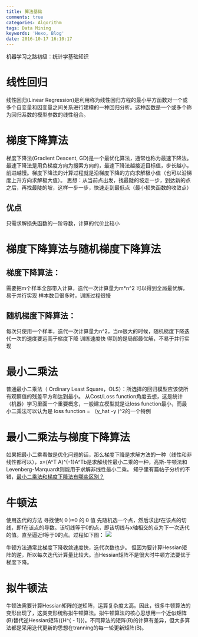```yaml
---
title: 算法基础
comments: true
categories: Algorithm
tags: Data Mining
keywords: 'Hexo, Blog'
date: 2016-10-17 16:10:17
---
```

机器学习之路初级：统计学基础知识
 <!--more-->
# 线性回归
线性回归(Linear Regression)是利用称为线性回归方程的最小平方函数对一个或多个自变量和因变量之间关系进行建模的一种回归分析。这种函数是一个或多个称为回归系数的模型参数的线性组合。

# 梯度下降算法
梯度下降法(Gradient Descent, GD)是一个最优化算法，通常也称为最速下降法。最速下降法是用负梯度方向为搜索方向的，最速下降法越接近目标值，步长越小，前进越慢。梯度下降法的计算过程就是沿梯度下降的方向求解极小值（也可以沿梯度上升方向求解极大值）。
思想：从当前点出发，找最陡的坡走一步，到达新的点之后，再找最陡的坡，这样一步一步，快速走到最低点（最小损失函数的收敛点）

## 优点
只需求解损失函数的一阶导数，计算的代价比较小

# 梯度下降算法与随机梯度下降算法
## 梯度下降算法：
需要把m个样本全部带入计算，迭代一次计算量为m*n^2
可以得到全局最优解，易于并行实现
样本数目很多时，训练过程很慢

## 随机梯度下降算法：
每次只使用一个样本，迭代一次计算量为n^2，当m很大的时候，随机梯度下降迭代一次的速度要远高于梯度下降
训练速度快
得到的是局部最优解，不易于并行实现

# 最小二乘法
普通最小二乘法（ Ordinary  Least Square，OLS）：所选择的回归模型应该使所有观察值的残差平方和达到最小。
从Cost/Loss function角度去想，这是统计（机器）学习里面一个重要概念，一般建立模型就是让loss function最小，而最小二乘法可以认为是 loss function = （y_hat -y )^2的一个特例

# 最小二乘法与梯度下降算法
如果把最小二乘看做是优化问题的话，那么梯度下降是求解方法的一种（线性和非线性都可以），x=(A^T A)^{-1}A^Tb是求解线性最小二乘的一种，高斯-牛顿法和Levenberg-Marquardt则能用于求解非线性最小二乘。
知乎里有篇帖子分析的不错，[最小二乘法和梯度下降法有哪些区别？](http://www.zhihu.com/question/20822481)

# 牛顿法
使用迭代的方法 寻找使f( θ )=0 的 θ 值
先随机选一个点，然后求出f在该点的切线，即f在该点的导数。该切线等于0的点，即该切线与x轴相交的点为下一次迭代的值。直至逼近f等于0的点。过程如下图：
![](/img/nA36bau.png)

牛顿方法通常比梯度下降收敛速度快，迭代次数也少。
但因为要计算Hessian矩阵的逆，所以每次迭代计算量比较大。当Hessian矩阵不是很大时牛顿方法要优于梯度下降。

# 拟牛顿法
牛顿法需要计算Hessian矩阵的逆矩阵，运算复杂度太高。因此，很多牛顿算法的变形出现了，这类变形统称拟牛顿算法。拟牛顿算法的核心思想用一个近似矩阵\(B\)替代逆Hessian矩阵\({H^{ - 1}}\)。不同算法的矩阵\(B\)的计算有差异，但大多算法都是采用迭代更新的思想在tranning的每一轮更新矩阵\(B\)。
